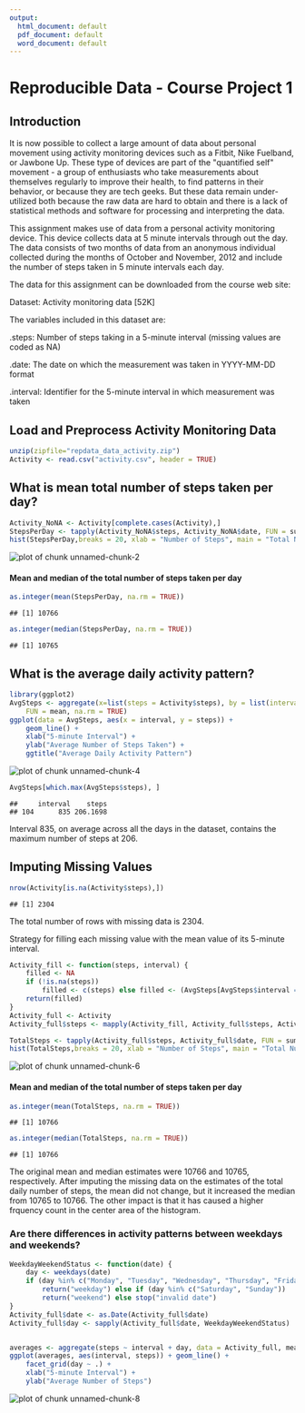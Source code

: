 ```yaml
---
output:
  html_document: default
  pdf_document: default
  word_document: default
---
```

# Reproducible Data - Course Project 1



## Introduction
It is now possible to collect a large amount of data about personal movement using activity monitoring devices such as a Fitbit, Nike Fuelband, or Jawbone Up. These type of devices are part of the "quantified self" movement - a group of enthusiasts who take measurements about themselves regularly to improve their health, to find patterns in their behavior, or because they are tech geeks. But these data remain under-utilized both because the raw data are hard to obtain and there is a lack of statistical methods and software for processing and interpreting the data.

This assignment makes use of data from a personal activity monitoring device. This device collects data at 5 minute intervals through out the day. The data consists of two months of data from an anonymous individual collected during the months of October and November, 2012 and include the number of steps taken in 5 minute intervals each day.

The data for this assignment can be downloaded from the course web site:

Dataset: Activity monitoring data [52K]

The variables included in this dataset are:

.steps: Number of steps taking in a 5-minute interval (missing values are coded as NA)

.date: The date on which the measurement was taken in YYYY-MM-DD format

.interval: Identifier for the 5-minute interval in which measurement was taken

## Load and Preprocess Activity Monitoring Data

```r
unzip(zipfile="repdata_data_activity.zip")
Activity <- read.csv("activity.csv", header = TRUE)
```

## What is mean total number of steps taken per day?

```r
Activity_NoNA <- Activity[complete.cases(Activity),]
StepsPerDay <- tapply(Activity_NoNA$steps, Activity_NoNA$date, FUN = sum, na.rm = TRUE, simplify=T)
hist(StepsPerDay,breaks = 20, xlab = "Number of Steps", main = "Total Number of Steps Taken Per Day")
```

![plot of chunk unnamed-chunk-2](figure/unnamed-chunk-2-1.png)

#### Mean and median of the total number of steps taken per day

```r
as.integer(mean(StepsPerDay, na.rm = TRUE))
```

```
## [1] 10766
```

```r
as.integer(median(StepsPerDay, na.rm = TRUE))
```

```
## [1] 10765
```

## What is the average daily activity pattern?

```r
library(ggplot2)
AvgSteps <- aggregate(x=list(steps = Activity$steps), by = list(interval = Activity$interval), 
    FUN = mean, na.rm = TRUE)
ggplot(data = AvgSteps, aes(x = interval, y = steps)) + 
    geom_line() +
    xlab("5-minute Interval") + 
    ylab("Average Number of Steps Taken") +
    ggtitle("Average Daily Activity Pattern")
```

![plot of chunk unnamed-chunk-4](figure/unnamed-chunk-4-1.png)

```r
AvgSteps[which.max(AvgSteps$steps), ]
```

```
##     interval    steps
## 104      835 206.1698
```
Interval 835, on average across all the days in the dataset, contains the maximum number of steps at 206.

## Imputing Missing Values

```r
nrow(Activity[is.na(Activity$steps),])
```

```
## [1] 2304
```
The total number of rows with missing data is 2304.

Strategy for filling each missing value with the mean value of its 5-minute interval.

```r
Activity_fill <- function(steps, interval) {
    filled <- NA
    if (!is.na(steps)) 
        filled <- c(steps) else filled <- (AvgSteps[AvgSteps$interval == interval, "steps"])
    return(filled)
}
Activity_full <- Activity
Activity_full$steps <- mapply(Activity_fill, Activity_full$steps, Activity_full$interval)

TotalSteps <- tapply(Activity_full$steps, Activity_full$date, FUN = sum, na.rm = TRUE, simplify=T)
hist(TotalSteps,breaks = 20, xlab = "Number of Steps", main = "Total Number of Steps Taken Per Day")
```

![plot of chunk unnamed-chunk-6](figure/unnamed-chunk-6-1.png)

#### Mean and median of the total number of steps taken per day

```r
as.integer(mean(TotalSteps, na.rm = TRUE))
```

```
## [1] 10766
```

```r
as.integer(median(TotalSteps, na.rm = TRUE))
```

```
## [1] 10766
```
The original mean and median estimates were 10766 and 10765, respectively. After imputing the missing data on the estimates of the total daily number of steps, the mean did not change, but it increased the median from 10765 to 10766. The other impact is that it has caused a higher frquency count in the center area of the histogram.

### Are there differences in activity patterns between weekdays and weekends?

```r
WeekdayWeekendStatus <- function(date) {
    day <- weekdays(date)
    if (day %in% c("Monday", "Tuesday", "Wednesday", "Thursday", "Friday")) 
        return("weekday") else if (day %in% c("Saturday", "Sunday")) 
        return("weekend") else stop("invalid date")
}
Activity_full$date <- as.Date(Activity_full$date)
Activity_full$day <- sapply(Activity_full$date, WeekdayWeekendStatus)


averages <- aggregate(steps ~ interval + day, data = Activity_full, mean)
ggplot(averages, aes(interval, steps)) + geom_line() + 
    facet_grid(day ~ .) + 
    xlab("5-minute Interval") + 
    ylab("Average Number of Steps")
```

![plot of chunk unnamed-chunk-8](figure/unnamed-chunk-8-1.png)




